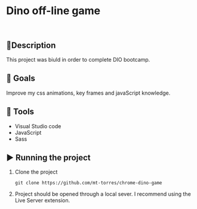 

# <p style="height: 100px; line-height: 100px; background:url(./src/image/dinoJump0000.png) no-repeat 300px 0; ">Dino off-line game</p> 

## :pencil:Description

This project was biuld in order to complete DIO bootcamp.

## :dart: Goals
Improve my css animations, key frames and javaScript knowledge.

## :wrench: Tools
- Visual Studio code
- JavaScript
- Sass
  
## :arrow_forward: Running the project

1. Clone the project

   ```
   git clone https://github.com/mt-torres/chrome-dino-game
   ```

2. Project should be opened through a local sever. I recommend using the Live Server extension.